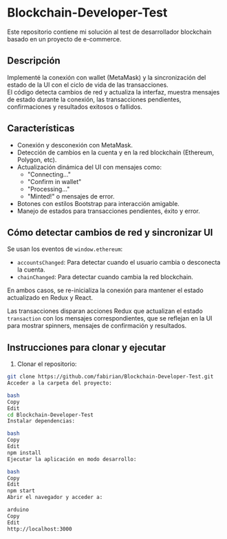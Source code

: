# Blockchain-Developer-Test

Este repositorio contiene mi solución al test de desarrollador blockchain basado en un proyecto de e-commerce.

## Descripción

Implementé la conexión con wallet (MetaMask) y la sincronización del estado de la UI con el ciclo de vida de las transacciones.  
El código detecta cambios de red y actualiza la interfaz, muestra mensajes de estado durante la conexión, las transacciones pendientes, confirmaciones y resultados exitosos o fallidos.

## Características

- Conexión y desconexión con MetaMask.
- Detección de cambios en la cuenta y en la red blockchain (Ethereum, Polygon, etc).
- Actualización dinámica del UI con mensajes como:
  - "Connecting..."
  - "Confirm in wallet"
  - "Processing..."
  - "Minted!" o mensajes de error.
- Botones con estilos Bootstrap para interacción amigable.
- Manejo de estados para transacciones pendientes, éxito y error.

## Cómo detectar cambios de red y sincronizar UI

Se usan los eventos de `window.ethereum`:

- `accountsChanged`: Para detectar cuando el usuario cambia o desconecta la cuenta.
- `chainChanged`: Para detectar cuando cambia la red blockchain.

En ambos casos, se re-inicializa la conexión para mantener el estado actualizado en Redux y React.

Las transacciones disparan acciones Redux que actualizan el estado `transaction` con los mensajes correspondientes, que se reflejan en la UI para mostrar spinners, mensajes de confirmación y resultados.

## Instrucciones para clonar y ejecutar

1. Clonar el repositorio:

```bash
git clone https://github.com/fabirian/Blockchain-Developer-Test.git
Acceder a la carpeta del proyecto:

bash
Copy
Edit
cd Blockchain-Developer-Test
Instalar dependencias:

bash
Copy
Edit
npm install
Ejecutar la aplicación en modo desarrollo:

bash
Copy
Edit
npm start
Abrir el navegador y acceder a:

arduino
Copy
Edit
http://localhost:3000
